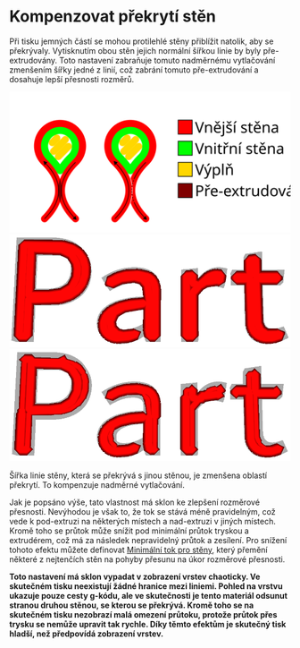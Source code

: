 Kompenzovat překrytí stěn
====
Při tisku jemných částí se mohou protilehlé stěny přiblížit natolik, aby se překrývaly. Vytisknutím obou stěn jejich normální šířkou linie by byly pře-extrudovány. Toto nastavení zabraňuje tomuto nadměrnému vytlačování zmenšením šířky jedné z linií, což zabrání tomuto pře-extrudování a dosahuje lepší přesnosti rozměrů.

![Pokud je šířka linie snížena](../images/travel_compensate_overlapping_walls_enabled_schematic_cs.svg)
![Všechny linie jsou vytlačovány v plné šířce, což vytváří příliš širokou součást](../../../articles/images/travel_compensate_overlapping_walls_enabled_disabled.png)
![Polovina linií snížila svou šířku, což umožňuje přesnější tisk](../../../articles/images/travel_compensate_overlapping_walls_enabled_enabled.png)

Šířka linie stěny, která se překrývá s jinou stěnou, je zmenšena oblastí překrytí. To kompenzuje nadměrné vytlačování.

Jak je popsáno výše, tato vlastnost má sklon ke zlepšení rozměrové přesnosti. Nevýhodou je však to, že tok se stává méně pravidelným, což vede k pod-extruzi na některých místech a nad-extruzi v jiných místech. Kromě toho se průtok může snížit pod minimální průtok tryskou a extrudérem, což má za následek nepravidelný průtok a zesílení. Pro snížení tohoto efektu můžete definovat [Minimální tok pro stěny](wall_min_flow.md), který přemění některé z nejtenčích stěn na pohyby přesunu na úkor rozměrové přesnosti.

**Toto nastavení má sklon vypadat v zobrazení vrstev chaoticky. Ve skutečném tisku neexistují žádné hranice mezi liniemi. Pohled na vrstvu ukazuje pouze cesty g-kódu, ale ve skutečnosti je tento materiál odsunut stranou druhou stěnou, se kterou se překrývá. Kromě toho se na skutečném tisku nezobrazí malá omezení průtoku, protože průtok přes trysku se nemůže upravit tak rychle. Díky těmto efektům je skutečný tisk hladší, než předpovídá zobrazení vrstev.**

